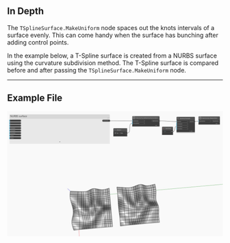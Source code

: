 ## In Depth
The `TSplineSurface.MakeUniform` node spaces out the knots intervals of a surface evenly. This can come handy when the surface has bunching after adding control points.

In the example below, a T-Spline surface is created from a NURBS surface using the curvature subdivision method. The T-Spline surface is compared before and after passing the `TSplineSurface.MakeUniform` node. 

 
___
## Example File

![TSplineSurface.MakeUniform](./Autodesk.DesignScript.Geometry.TSpline.TSplineSurface.MakeUniform_img.jpg)
